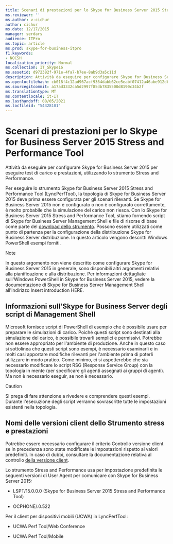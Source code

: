 ```yaml
---
title: Scenari di prestazioni per lo Skype for Business Server 2015 Stress and Performance Tool
ms.reviewer: ''
ms.author: v-cichur
author: cichur
ms.date: 12/17/2015
manager: serdars
audience: ITPro
ms.topic: article
ms.prod: skype-for-business-itpro
f1.keywords:
- NOCSH
localization_priority: Normal
ms.collection: IT_Skype16
ms.assetid: d972382f-971e-4fa7-b7ee-8ab9d3a5c11d
description: Attività da eseguire per configurare Skype for Business Server 2015 per eseguire test di carico e prestazioni, utilizzando lo strumento Stress and Performance.
ms.openlocfilehash: cb018f4c12ad967acf9364dabb62ce5eabf07412a46abe912dbffba5fe656422
ms.sourcegitcommit: a17ad3332ca5d2997f85db7835500d8190c34b2f
ms.translationtype: MT
ms.contentlocale: it-IT
ms.lasthandoff: 08/05/2021
ms.locfileid: "54328101"
---
```

# <a name="performance-scenarios-for-the-skype-for-business-server-2015-stress-and-performance-tool"></a>Scenari di prestazioni per lo Skype for Business Server 2015 Stress and Performance Tool
 
Attività da eseguire per configurare Skype for Business Server 2015 per eseguire test di carico e prestazioni, utilizzando lo strumento Stress and Performance.
  
Per eseguire lo strumento Skype for Business Server 2015 Stress and Performance Tool (LyncPerfTool), la topologia di Skype for Business Server 2015 deve prima essere configurata per gli scenari rilevanti. Se Skype for Business Server 2015 non è configurato o non è configurato correttamente, è molto probabile che la simulazione del carico non riesca. Con lo Skype for Business Server 2015 Stress and Performance Tool, stiamo fornendo script di Skype for Business Server Management Shell e file di risorse di base come parte del [download dello strumento](https://www.microsoft.com/download/details.aspx?id=50367). Possono essere utilizzati come punto di partenza per la configurazione della distribuzione Skype for Business Server distribuzione. In questo articolo vengono descritti Windows PowerShell esempi forniti.
  
> [!NOTE]
> In questo argomento non viene descritto come configurare Skype for Business Server 2015 in generale, sono disponibili altri argomenti relativi alla pianificazione e alla distribuzione. Per informazioni dettagliate sull'Windows PowerShell in Skype for Business Server 2015, vedere la documentazione di Skype for Business Server Management Shell all'indirizzo Insert introduction HERE. 
  
## <a name="about-running-skype-for-business-server-management-shell-scripts"></a>Informazioni sull'Skype for Business Server degli script di Management Shell

Microsoft fornisce script di PowerShell di esempio che è possibile usare per preparare le simulazioni di carico. Poiché questi script sono destinati alla simulazione del carico, è possibile trovarli semplici e permissivi. Potrebbe non essere appropriato per l'ambiente di produzione. Anche in questo caso si sottolinea che questi script sono esempi, è necessario esaminarli e in molti casi apportare modifiche rilevanti per l'ambiente prima di poterli utilizzare in modo pratico. Come minimo, ci si aspetterebbe che sia necessario modificare lo script RSG (Response Service Group) con la topologia in mente (per specificare gli agenti assegnati ai gruppi di agenti). Ma non è necessario eseguir, se non è necessario.
  
> [!CAUTION]
> Si prega di fare attenzione a rivedere e comprendere questi esempi. Durante l'esecuzione degli script verranno sovrascritte tutte le impostazioni esistenti nella topologia. 
  
## <a name="stress-and-performance-tool-client-version-names"></a>Nomi delle versioni client dello Strumento stress e prestazioni

Potrebbe essere necessario configurare il criterio Controllo versione client se in precedenza sono state modificate le impostazioni rispetto ai valori predefiniti. In caso di dubbi, consultare la documentazione relativa al controllo [della versione client](/previous-versions/office/lync-server-2013/lync-server-2013-view-client-version-policy-rules).
  
Lo strumento Stress and Performance usa per impostazione predefinita le seguenti versioni di User Agent per comunicare con Skype for Business Server 2015:
  
- LSPT/15.0.0.0 (Skype for Business Server 2015 Stress and Performance Tool)
    
- OCPHONE/.0.522
    
Per il client per dispositivi mobili (UCWA) in LyncPerfTool:
  
- UCWA Perf Tool/Web Conference
    
- UCWA Perf Tool/Mobile
